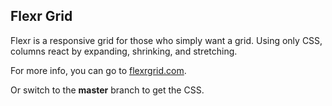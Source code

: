 ## Flexr Grid

Flexr is a responsive grid for those who simply want a grid. Using only CSS, columns react by expanding, shrinking, and stretching.

For more info, you can go to [flexrgrid.com](https://flexrgrid.com).

Or switch to the **master** branch to get the CSS.

